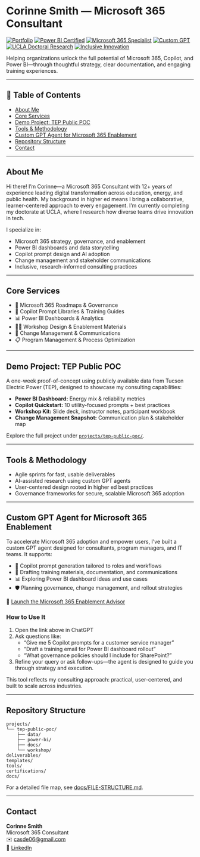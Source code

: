 # Corinne Smith — Microsoft 365 Consultant

[![Portfolio](https://img.shields.io/badge/Portfolio-Consulting%20Projects-blue)](https://github.com/csmith3051/m365-consulting-portfolio)
[![Power BI Certified](https://img.shields.io/badge/Power%20BI-DataCamp%20Certified-green)](https://www.datacamp.com)
[![Microsoft 365 Specialist](https://img.shields.io/badge/Microsoft%20365-Specialist-orange)](https://learn.microsoft.com)
[![Custom GPT](https://img.shields.io/badge/Custom%20GPT-M365%20Enablement%20Advisor-blueviolet)](https://chatgpt.com/g/g-689d345b71d0819184d2fa9c40af85d5-microsoft-365-strategy-advisor)
[![UCLA Doctoral Research](https://img.shields.io/badge/UCLA-Ed.D.%20Candidate-lightgrey)](https://www.ucla.edu)
[![Inclusive Innovation](https://img.shields.io/badge/Approach-Inclusive%20%26%20Research--Driven-purple)](#)

Helping organizations unlock the full potential of Microsoft 365, Copilot, and Power BI—through thoughtful strategy, clear documentation, and engaging training experiences.

---

## 📖 Table of Contents

- [About Me](#about-me)  
- [Core Services](#core-services)  
- [Demo Project: TEP Public POC](#demo-project-tep-public-poc)  
- [Tools & Methodology](#tools--methodology)  
- [Custom GPT Agent for Microsoft 365 Enablement](#custom-gpt-agent-for-microsoft-365-enablement)  
- [Repository Structure](#repository-structure)  
- [Contact](#contact)  

---

## About Me

Hi there! I’m Corinne—a Microsoft 365 Consultant with 12+ years of experience leading digital transformation across education, energy, and public health. My background in higher ed means I bring a collaborative, learner-centered approach to every engagement. I’m currently completing my doctorate at UCLA, where I research how diverse teams drive innovation in tech.

I specialize in:
- Microsoft 365 strategy, governance, and enablement  
- Power BI dashboards and data storytelling  
- Copilot prompt design and AI adoption  
- Change management and stakeholder communications  
- Inclusive, research-informed consulting practices  

---

## Core Services

- 🧭 Microsoft 365 Roadmaps & Governance  
- 🤖 Copilot Prompt Libraries & Training Guides  
- 📊 Power BI Dashboards & Analytics  
- 🧑‍🏫 Workshop Design & Enablement Materials  
- 🔄 Change Management & Communications  
- 📋 Program Management & Process Optimization  

---

## Demo Project: TEP Public POC

A one-week proof-of-concept using publicly available data from Tucson Electric Power (TEP), designed to showcase my consulting capabilities:

- **Power BI Dashboard:** Energy mix & reliability metrics  
- **Copilot Quickstart:** 10 utility-focused prompts + best practices  
- **Workshop Kit:** Slide deck, instructor notes, participant workbook  
- **Change Management Snapshot:** Communication plan & stakeholder map  

Explore the full project under [`projects/tep-public-poc/`](projects/tep-public-poc).

---

## Tools & Methodology

- Agile sprints for fast, usable deliverables  
- AI-assisted research using custom GPT agents  
- User-centered design rooted in higher ed best practices  
- Governance frameworks for secure, scalable Microsoft 365 adoption  

---

## Custom GPT Agent for Microsoft 365 Enablement

To accelerate Microsoft 365 adoption and empower users, I’ve built a custom GPT agent designed for consultants, program managers, and IT teams. It supports:

- 🧩 Copilot prompt generation tailored to roles and workflows  
- 📄 Drafting training materials, documentation, and communications  
- 📊 Exploring Power BI dashboard ideas and use cases  
- 🛡️ Planning governance, change management, and rollout strategies  

🔗 [Launch the Microsoft 365 Enablement Advisor](https://chatgpt.com/g/g-689d345b71d0819184d2fa9c40af85d5-microsoft-365-strategy-advisor)

### How to Use It

1. Open the link above in ChatGPT  
2. Ask questions like:  
   - “Give me 5 Copilot prompts for a customer service manager”  
   - “Draft a training email for Power BI dashboard rollout”  
   - “What governance policies should I include for SharePoint?”  
3. Refine your query or ask follow-ups—the agent is designed to guide you through strategy and execution.

This tool reflects my consulting approach: practical, user-centered, and built to scale across industries.

---

## Repository Structure

```
projects/
└── tep-public-poc/
    ├── data/
    ├── power-bi/
    ├── docs/
    └── workshop/
deliverables/
templates/
tools/
certifications/
docs/
```

For a detailed file map, see [docs/FILE-STRUCTURE.md](docs/FILE-STRUCTURE.md).

---

## Contact

**Corinne Smith**  
Microsoft 365 Consultant  
✉️ casde06@gmail.com  
🔗 [LinkedIn](https://linkedin.com/in/csmithca)
